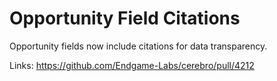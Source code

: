 # Opportunity Field Citations

Opportunity fields now include citations for data transparency.

Links:
https://github.com/Endgame-Labs/cerebro/pull/4212
